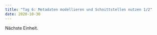 ```yaml
---
title: "Tag 6: Metadaten modellieren und Schnittstellen nutzen 1/2"
date: 2020-10-30
---
```

Nächste Einheit. 
